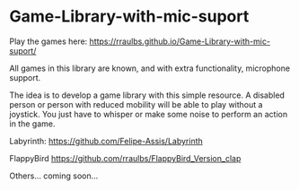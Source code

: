 # Game-Library-with-mic-suport

Play the games here: https://rraulbs.github.io/Game-Library-with-mic-suport/

All games in this library are known, and with extra functionality, microphone support.

The idea is to develop a game library with this simple resource. 
A disabled person or person with reduced mobility will be able to play without a joystick. 
You just have to whisper or make some noise to perform an action in the game.


Labyrinth:
https://github.com/Felipe-Assis/Labyrinth

FlappyBird
https://github.com/rraulbs/FlappyBird_Version_clap

Others... coming soon...
